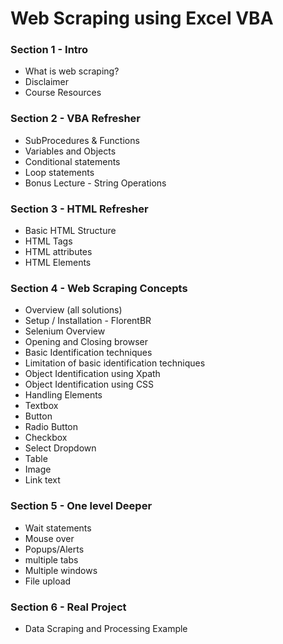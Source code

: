 # Web Scraping using Excel VBA

### Section 1 - Intro
- What is web scraping?
- Disclaimer
- Course Resources

### Section 2 - VBA Refresher
- SubProcedures & Functions
- Variables and Objects
- Conditional statements
- Loop statements
- Bonus Lecture - String Operations

### Section 3 - HTML Refresher
- Basic HTML Structure
- HTML Tags
- HTML attributes
- HTML Elements


### Section 4 - Web Scraping Concepts
- Overview (all solutions)
- Setup / Installation - FlorentBR
- Selenium Overview
- Opening and Closing browser
- Basic Identification techniques
- Limitation of basic identification techniques
- Object Identification using Xpath
- Object Identification using CSS
- Handling Elements
- Textbox
- Button
- Radio Button
- Checkbox
- Select Dropdown
- Table
- Image
- Link text

### Section 5 - One level Deeper
- Wait statements
- Mouse over
- Popups/Alerts
- multiple tabs
- Multiple windows
- File upload

### Section 6 - Real Project
- Data Scraping and Processing Example
